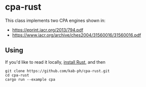 # cpa-rust

This class implements two CPA engines shown in: 
- https://eprint.iacr.org/2013/794.pdf
- https://www.iacr.org/archive/ches2004/31560016/31560016.pdf

## Using
If you'd like to read it locally, [install Rust](https://www.rust-lang.org/tools/install), and then

    git clone https://github.com/kab-ph/cpa-rust.git
    cd cpa-rust
    cargo run --example cpa



